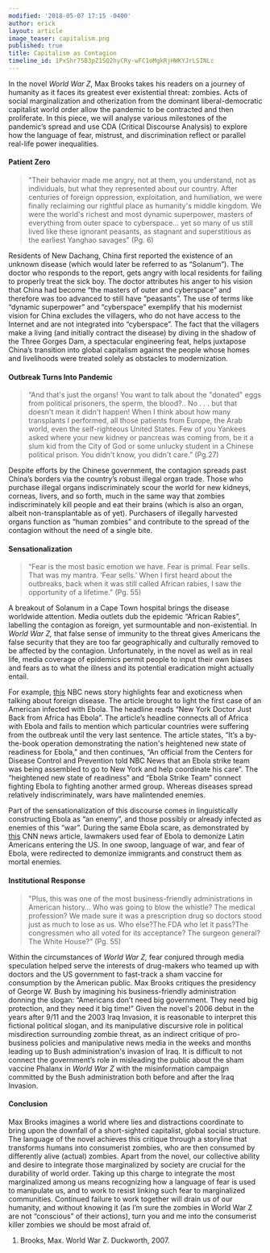 ```yaml
---
modified: '2018-05-07 17:15 -0400'
author: erick
layout: article
image_teaser: capitalism.png
published: true
title: Capitalism as Contagion
timeline_id: 1PxShr75B3pZ1SQ2hyCRy-wFC1oMgkRjHWKYJrLSINLc
---
```


In the novel *World War Z*, Max Brooks takes his readers on a journey of humanity as it faces its greatest ever existential threat: zombies. Acts of social marginalization and otherization from the dominant liberal-democratic capitalist world order allow the pandemic to be contracted and then proliferate. In this piece, we will analyse various milestones of the pandemic’s spread and use CDA (Critical Discourse Analysis) to explore how the language of fear, mistrust, and discrimination reflect or parallel real-life power inequalities.


#### Patient Zero

>"Their behavior made me angry, not at them, you understand, not as individuals, but what they represented about our country. After centuries of foreign oppression, exploitation, and humiliation, we were finally reclaiming our rightful place as humanity's middle kingdom. We were the world's richest and most dynamic superpower, masters of everything from outer space to cyberspace… yet so many of us still lived like these ignorant peasants, as stagnant and superstitious as the earliest Yanghao savages” (Pg. 6)

Residents of New Dachang, China first reported the existence of an unknown disease (which would later be referred to as “Solanum”). The doctor who responds to the report, gets angry with local residents for failing to properly treat the sick boy. The doctor attributes his anger to his vision that China had become “the masters of outer and cyberspace” and therefore was too advanced to still have “peasants”. The use of terms like “dynamic superpower” and “cyberspace” exemplify that his modernist vision for China excludes the villagers, who do not have access to the Internet and are not integrated into “cyberspace”. The fact that the villagers make a living (and initially contract the disease) by diving in the shadow of the Three Gorges Dam, a spectacular engineering feat, helps juxtapose China’s transition into global capitalism against the people whose homes and livelihoods were treated solely as obstacles to modernization.

#### Outbreak Turns Into Pandemic

> “And that's just the organs! You want to talk about the "donated" eggs from political prisoners, the sperm, the blood?.. No . . . but that doesn't mean it didn't happen! When I think about how many transplants I performed, all those patients from Europe, the Arab world, even the self-righteous United States. Few of you Yankees asked where your new kidney or pancreas was coming from, be it a slum kid from the City of God or some unlucky student in a Chinese political prison. You didn't know, you didn't care.” (Pg.27)

Despite efforts by the Chinese government, the contagion spreads past China’s borders via the country’s robust illegal organ trade. Those who purchase illegal organs indiscriminately scour the world for new kidneys, corneas, livers, and so forth, much in the same way that zombies indiscriminately kill people and eat their brains (which is also an organ, albeit non-transplantable as of yet). Purchasers of illegally harvested organs function as “human zombies” and contribute to the spread of the contagion without the need of a single bite.


#### Sensationalization

> “Fear is the most basic emotion we have. Fear is primal. Fear sells. That was my mantra. ‘Fear sells.’ When I first heard about the outbreaks, back when it was still called African rabies, I saw the opportunity of a lifetime.” (Pg. 55)

A breakout of Solanum in a Cape Town hospital brings the disease worldwide attention. Media outlets dub the epidemic “African Rabies”, labelling the contagion as foreign, yet surmountable and non-existential. In _World War Z,_ that false sense of immunity to the threat gives Americans the false security that they are too far geographically and culturally removed to be affected by the contagion. Unfortunately, in the novel as well as in real life, media coverage of epidemics permit people to input their own biases and fears as to what the illness and its potential eradication might actually entail.

For example, [this](https://www.nbcnews.com/storyline/ebola-virus-outbreak/new-york-doctor-just-back-africa-has-ebola-n232561) NBC news story highlights fear and exoticness when talking about foreign disease. The article brought to light the first case of an American infected with Ebola. The headline reads “New York Doctor Just Back from Africa has Ebola”. The article’s headline connects all of Africa with Ebola and fails to mention which particular countries were suffering from the outbreak until the very last sentence. The article states, “It’s a by-the-book operation demonstrating the nation's heightened new state of readiness for Ebola,” and then continues, “An official from the Centers for Disease Control and Prevention told NBC News that an Ebola strike team was being assembled to go to New York and help coordinate his care”. The “heightened new state of readiness” and “Ebola Strike Team” connect fighting Ebola to fighting another armed group. Whereas diseases spread relatively indiscriminately, wars have malintended enemies. 

Part of the sensationalization of this discourse comes in linguistically constructing Ebola as “an enemy”, and those possibly or already infected as enemies of this “war”. During the same Ebola scare, as demonstrated by [this](https://www.cnn.com/2014/10/10/politics/ebola-fears-spark-backlash-latinos/index.html) CNN news article, lawmakers used fear of Ebola to demonize Latin Americans entering the US. In one swoop, language of war, and fear of Ebola, were redirected to demonize immigrants and construct them as mortal enemies.

#### Institutional Response 

> "Plus, this was one of the most business-friendly administrations in American history… Who was going to blow the whistle? The medical profession? We made sure it was a prescription drug so doctors stood just as much to lose as us. Who else?The FDA who let it pass?The congressmen who all voted for its acceptance? The surgeon general? The White House?” (Pg. 55)

Within the circumstances of _World War Z,_ fear conjured through media speculation helped serve the interests of drug-makers who teamed up with doctors and the US government to fast-track a sham vaccine for consumption by the American public. Max Brooks critiques the presidency of George W. Bush by imagining his business-friendly administration donning the slogan: “Americans don’t need big government. They need big protection, and they need it big time!” Given the novel's 2006 debut in the years after 9/11 and the 2003 Iraq Invasion, it is reasonable to interpret this fictional political slogan, and its manipulative discursive role in political misdirection surrounding zombie threat, as an indirect critique of pro-business policies and manipulative news media in the weeks and months leading up to Bush administration's invasion of Iraq. It is difficult to not connect the government’s role in misleading the public about the sham vaccine Phalanx in _World War Z_ with the misinformation campaign committed by the Bush administration both before and after the Iraq Invasion.


#### Conclusion 

Max Brooks imagines a world where lies and distractions coordinate to bring upon the downfall of a short-sighted capitalist, global social structure. The language of the novel achieves this critique through a storyline that transforms humans into consumerist zombies, who are then consumed by differently alive (actual) zombies. Apart from the novel, our collective ability and desire to integrate those marginalized by society are crucial for the durability of world order. Taking up this charge to integrate the most marginalized among us means recognizing how a language of fear is used to manipulate us, and to work to resist linking such fear to marginalized communities. Continued failure to work together will drain us of our humanity, and without knowing it (as I’m sure the zombies in World War Z are not “conscious” of their actions), turn you and me into the consumerist killer zombies we should be most afraid of.


1) Brooks, Max. World War Z. Duckworth, 2007.